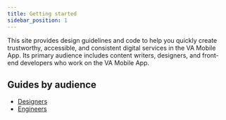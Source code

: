 ```yaml
---
title: Getting started
sidebar_position: 1
---
```


This site provides design guidelines and code to help you quickly create trustworthy, accessible, and consistent digital services in the VA Mobile App. Its primary audience includes content writers, designers, and front-end developers who work on the VA Mobile App.

## Guides by audience

- [Designers](/va-mobile-app/design/About/designers)
- [Engineers](/va-mobile-app/design/About/For%20engineers/overview)
